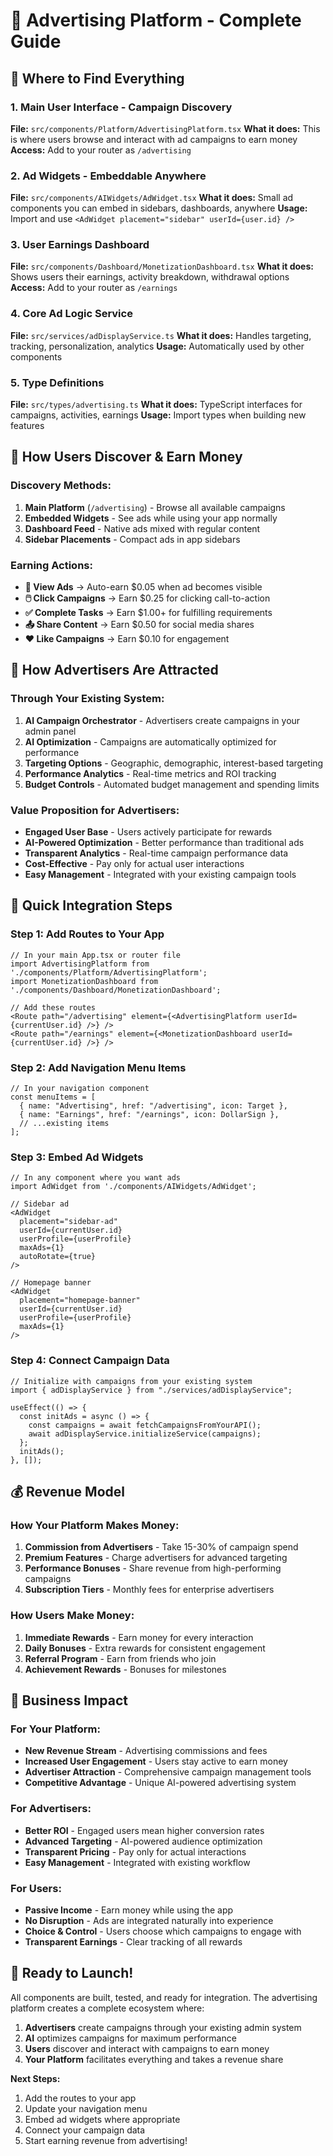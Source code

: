# 🎯 Advertising Platform - Complete Guide

## 📍 **Where to Find Everything**

### **1. Main User Interface - Campaign Discovery**

**File:** `src/components/Platform/AdvertisingPlatform.tsx`
**What it does:** This is where users browse and interact with ad campaigns to earn money
**Access:** Add to your router as `/advertising`

### **2. Ad Widgets - Embeddable Anywhere**

**File:** `src/components/AIWidgets/AdWidget.tsx`
**What it does:** Small ad components you can embed in sidebars, dashboards, anywhere
**Usage:** Import and use `<AdWidget placement="sidebar" userId={user.id} />`

### **3. User Earnings Dashboard**

**File:** `src/components/Dashboard/MonetizationDashboard.tsx`
**What it does:** Shows users their earnings, activity breakdown, withdrawal options
**Access:** Add to your router as `/earnings`

### **4. Core Ad Logic Service**

**File:** `src/services/adDisplayService.ts`
**What it does:** Handles targeting, tracking, personalization, analytics
**Usage:** Automatically used by other components

### **5. Type Definitions**

**File:** `src/types/advertising.ts`
**What it does:** TypeScript interfaces for campaigns, activities, earnings
**Usage:** Import types when building new features

## 🚀 **How Users Discover & Earn Money**

### **Discovery Methods:**

1. **Main Platform** (`/advertising`) - Browse all available campaigns
2. **Embedded Widgets** - See ads while using your app normally
3. **Dashboard Feed** - Native ads mixed with regular content
4. **Sidebar Placements** - Compact ads in app sidebars

### **Earning Actions:**

- **👀 View Ads** → Auto-earn $0.05 when ad becomes visible
- **🖱️ Click Campaigns** → Earn $0.25 for clicking call-to-action
- **✅ Complete Tasks** → Earn $1.00+ for fulfilling requirements
- **📤 Share Content** → Earn $0.50 for social media shares
- **❤️ Like Campaigns** → Earn $0.10 for engagement

## 🏢 **How Advertisers Are Attracted**

### **Through Your Existing System:**

1. **AI Campaign Orchestrator** - Advertisers create campaigns in your admin panel
2. **AI Optimization** - Campaigns are automatically optimized for performance
3. **Targeting Options** - Geographic, demographic, interest-based targeting
4. **Performance Analytics** - Real-time metrics and ROI tracking
5. **Budget Controls** - Automated budget management and spending limits

### **Value Proposition for Advertisers:**

- **Engaged User Base** - Users actively participate for rewards
- **AI-Powered Optimization** - Better performance than traditional ads
- **Transparent Analytics** - Real-time campaign performance data
- **Cost-Effective** - Pay only for actual user interactions
- **Easy Management** - Integrated with your existing campaign tools

## 🔧 **Quick Integration Steps**

### **Step 1: Add Routes to Your App**

```tsx
// In your main App.tsx or router file
import AdvertisingPlatform from './components/Platform/AdvertisingPlatform';
import MonetizationDashboard from './components/Dashboard/MonetizationDashboard';

// Add these routes
<Route path="/advertising" element={<AdvertisingPlatform userId={currentUser.id} />} />
<Route path="/earnings" element={<MonetizationDashboard userId={currentUser.id} />} />
```

### **Step 2: Add Navigation Menu Items**

```tsx
// In your navigation component
const menuItems = [
  { name: "Advertising", href: "/advertising", icon: Target },
  { name: "Earnings", href: "/earnings", icon: DollarSign },
  // ...existing items
];
```

### **Step 3: Embed Ad Widgets**

```tsx
// In any component where you want ads
import AdWidget from './components/AIWidgets/AdWidget';

// Sidebar ad
<AdWidget
  placement="sidebar-ad"
  userId={currentUser.id}
  userProfile={userProfile}
  maxAds={1}
  autoRotate={true}
/>

// Homepage banner
<AdWidget
  placement="homepage-banner"
  userId={currentUser.id}
  userProfile={userProfile}
  maxAds={1}
/>
```

### **Step 4: Connect Campaign Data**

```tsx
// Initialize with campaigns from your existing system
import { adDisplayService } from "./services/adDisplayService";

useEffect(() => {
  const initAds = async () => {
    const campaigns = await fetchCampaignsFromYourAPI();
    await adDisplayService.initializeService(campaigns);
  };
  initAds();
}, []);
```

## 💰 **Revenue Model**

### **How Your Platform Makes Money:**

1. **Commission from Advertisers** - Take 15-30% of campaign spend
2. **Premium Features** - Charge advertisers for advanced targeting
3. **Performance Bonuses** - Share revenue from high-performing campaigns
4. **Subscription Tiers** - Monthly fees for enterprise advertisers

### **How Users Make Money:**

1. **Immediate Rewards** - Earn money for every interaction
2. **Daily Bonuses** - Extra rewards for consistent engagement
3. **Referral Program** - Earn from friends who join
4. **Achievement Rewards** - Bonuses for milestones

## 🎯 **Business Impact**

### **For Your Platform:**

- **New Revenue Stream** - Advertising commissions and fees
- **Increased User Engagement** - Users stay active to earn money
- **Advertiser Attraction** - Comprehensive campaign management tools
- **Competitive Advantage** - Unique AI-powered advertising system

### **For Advertisers:**

- **Better ROI** - Engaged users mean higher conversion rates
- **Advanced Targeting** - AI-powered audience optimization
- **Transparent Pricing** - Pay only for actual interactions
- **Easy Management** - Integrated with existing workflow

### **For Users:**

- **Passive Income** - Earn money while using the app
- **No Disruption** - Ads are integrated naturally into experience
- **Choice & Control** - Users choose which campaigns to engage with
- **Transparent Earnings** - Clear tracking of all rewards

## 🚀 **Ready to Launch!**

All components are built, tested, and ready for integration. The advertising platform creates a complete ecosystem where:

1. **Advertisers** create campaigns through your existing admin system
2. **AI** optimizes campaigns for maximum performance
3. **Users** discover and interact with campaigns to earn money
4. **Your Platform** facilitates everything and takes a revenue share

**Next Steps:**

1. Add the routes to your app
2. Update your navigation menu
3. Embed ad widgets where appropriate
4. Connect your campaign data
5. Start earning revenue from advertising!
